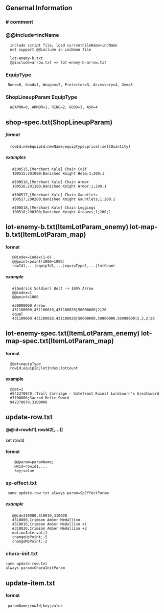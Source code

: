
## Genernal Information

   ###  # comment
   
   ### @@include=incName  
      include script file, load currentFileName+incName
      not support @@include in incName file

      lot-enemy-b.txt 
      @@include=arrow.txt => lot-enemy-b-arrow.txt

      

   

   

   ### EquipType


     None=0, Good=1, Weapon=2, Protector=3, Accessory=4, Gem=5


   ### ShopLineupParam EquipType

      WEAPON=0, ARMOR=1, RING=2, GOOD=3, ASH=4
   


## shop-spec.txt(ShopLineupParam)

    
##### format
      rowId;newEquipId;newName;equipType;price[;sellQuantity]
      
##### examples

       #100515,[Merchant Kale] Chain Coif
       100515;201000;Banished Knight Helm;1;200;1

       #100516,[Merchant Kale] Chain Armor
       100516;201100;Banished Knight Armor;1;200;1

       #100517,[Merchant Kale] Chain Gauntlets
       100517;200200;Banished Knight Gauntlets;1;200;1

       #100518,[Merchant Kale] Chain Leggings
       100518;200300;Banished Knight Greaves;1;200;1  





## lot-enemy-b.txt(ItemLotParam_enemy) lot-map-b.txt(ItemLotParam_map)


#### format


       @@index=index(1-8)
       @@point=point(1000=100%)
       rowId1,...|equipId1,...|equipType1,...|lotCount

##### example

       #[Godrick Soldier] Bolt -> 100% Arrow
       @@index=1
       @@point=1000

       #50000000 Arrow
       431100000,431100010,431100020|50000000|2|20
       equal
       431100000,431100010,431100020|50000000,50000000,50000000|2,2,2|20  

       



## lot-enemy-spec.txt(ItemLotParam_enemy) lot-map-spec.txt(ItemLotParam_map)

#### format

      @@et=equipType 
      rowId;equipId;lotIndex;lotCount

#### example

      @@et=2
      #942370070,[Troll Carriage - Gatefront Ruins] Lordsworn's Greatsword
      #3100000;Sacred Relic Sword
      942370070;3100000



## update-row.txt

#### @@id=rowId1[,rowId2[,...]]
   set rowId

#### format

        @@param=paramName;
        @@id=rowId1,...
        key;value     
         
### sp-effect.txt 
     same update-row.txt always param=SpEffectParam

##### example
       
       @@id=310000,310010,310020
       #310000,Crimson Amber Medallion 
       #310010,Crimson Amber Medallion +1
       #310020,Crimson Amber Medallion +2
       motionInterval;1
       changeHpPoint;-5
       changeMpPoint;-2

     
### chara-init.txt 
    same update-row.txt   
    always param=CharaInitParam  



## update-item.txt 

#### format

     paramName;rowId;key;value    



